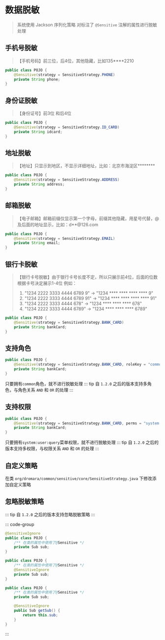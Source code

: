 # 数据脱敏

> 系统使用 Jackson 序列化策略 对标注了 `@Sensitive` 注解的属性进行脱敏处理

## 手机号脱敏
> 【手机号码】前三位，后4位，其他隐藏，比如135****2210
```java
public class POJO {
    @Sensitive(strategy = SensitiveStrategy.PHONE)
    private String phone;
}
```

## 身份证脱敏
> 【身份证号】前3位 和后4位
```java
public class POJO {
    @Sensitive(strategy = SensitiveStrategy.ID_CARD)
    private String idcard;
}
```

## 地址脱敏
> 【地址】只显示到地区，不显示详细地址，比如：北京市海淀区********
```java
public class POJO {
    @Sensitive(strategy = SensitiveStrategy.ADDRESS)
    private String address;
}
```

## 邮箱脱敏
> 【电子邮箱】邮箱前缀仅显示第一个字母，前缀其他隐藏，用星号代替，@及后面的地址显示，比如：d**@126.com
```java
public class POJO {
    @Sensitive(strategy = SensitiveStrategy.EMAIL)
    private String email;
}
```

## 银行卡脱敏
> 【银行卡号脱敏】由于银行卡号长度不定，所以只展示前4位，后面的位数根据卡号决定展示1-4位 例如：
> 1. "1234 2222 3333 4444 6789 9"    ->   "1234 **** **** **** **** 9"  
> 2. "1234 2222 3333 4444 6789 91"   ->   "1234 **** **** **** **** 91"  
> 3. "1234 2222 3333 4444 678"       ->    "1234 **** **** **** 678"  
> 4. "1234 2222 3333 4444 6789"      ->    "1234 **** **** **** 6789"
```java
public class POJO {
    @Sensitive(strategy = SensitiveStrategy.BANK_CARD)
    private String bankCard;
}
```

## 支持角色
```java
public class POJO {
    @Sensitive(strategy = SensitiveStrategy.BANK_CARD, roleKey = "common")
    private String bankCard;
}
```
只要拥有`common`角色，就不进行脱敏处理
::: tip
自 `1.2.0` 之后的版本支持多角色，与角色关系 `AND` 和 `OR` 的处理
:::

## 支持权限
```java
public class POJO {
    @Sensitive(strategy = SensitiveStrategy.BANK_CARD, perms = "system:user:query")
    private String bankCard;
}
```
只要拥有`system:user:query`菜单权限，就不进行脱敏处理
::: tip
自 `1.2.0` 之后的版本支持多权限，与权限关系 `AND` 和 `OR` 的处理
:::

## 自定义策略
在类 `org/dromara/common/sensitive/core/SensitiveStrategy.java` 下修改添加自定义策略

## 忽略脱敏策略
::: tip
自 `1.2.0` 之后的版本支持忽略脱敏策略
:::

::: code-group

```java [Class]
@SensitiveIgnore
public class POJO {
    /** 在类的属性中使用了@Sensitive */
    private Sub sub;
}
```

```java [Field]
public class POJO {
    /** 在类的属性中使用了@Sensitive */
    @SensitiveIgnore
    private Sub sub;
}
```

```java [Method]
public class POJO {
    /** 在类的属性中使用了@Sensitive */
    private Sub sub;

    @SensitiveIgnore
    public Sub getSub() {
        return this.sub;
    }
}
```
:::
